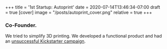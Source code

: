 +++
title = '1st Startup: Autoprint'
date = 2020-07-14T13:46:34-07:00
draft = true
[cover]
    image = "/posts/autoprint_cover.png"
    relative = true
+++

### Co-Founder. 

We tried to simplify 3D printing. We developed a functional product and had an [unsuccessful Kickstarter campaign](https://www.kickstarter.com/projects/autoprint/autoprint-one-3d-print-in-seconds?ref=discovery&term=autoprint). 
